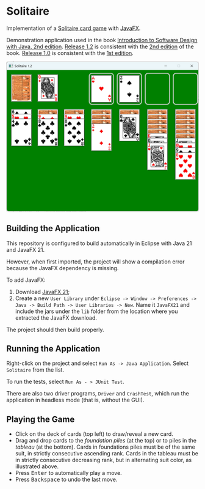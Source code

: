 # Solitaire
Implementation of a [Solitaire card game](https://en.wikipedia.org/wiki/Patience_(game)) with [JavaFX](https://openjfx.io/). 

Demonstration application used in the book [Introduction to Software Design with Java, 2nd edition](https://link.springer.com/book/10.1007/978-3-030-97899-0). 
[Release 1.2](https://github.com/prmr/Solitaire/tree/v1.2) is consistent with the [2nd edition](https://link.springer.com/book/10.1007/978-3-030-97899-0) of the book. [Release 1.0](https://github.com/prmr/Solitaire/tree/v1.0) is consistent with the [1st edition](https://www.springer.com/us/book/9783030240936).

![Screenshot of the Solitaire application](Solitaire.png)

## Building the Application

This repository is configured to build automatically in Eclipse with Java 21 and JavaFX 21.

However, when first imported, the project will show a compilation error because the JavaFX dependency is missing.

To add JavaFX:

1. Download [JavaFX 21](https://jdk.java.net/javafx21/);
2. Create a new `User Library` under `Eclipse -> Window -> Preferences -> Java -> Build Path -> User Libraries -> New`. Name it `JavaFX21` and include the jars under the `lib` folder from the location where you extracted the JavaFX download.

The project should then build properly.

## Running the Application

Right-click on the project and select `Run As -> Java Application`. Select `Solitaire` from the list. 

To run the tests, select `Run As - > JUnit Test`.

There are also two driver programs, `Driver` and `CrashTest`, which run the application in headless mode (that is, without the GUI).

## Playing the Game

* Click on the deck of cards (top left) to draw/reveal a new card.
* Drag and drop cards to the _foundation piles_ (at the top) or to piles in the _tableau_ (at the bottom). Cards in foundations piles must be of the same suit, in strictly consecutive ascending rank. Cards in the tableau must be in strictly consecutive decreasing rank, but in alternating suit color, as illustrated above.
* Press <kbd>Enter</kbd> to automatically play a move.
* Press <kbd>Backspace</kbd> to undo the last move.

